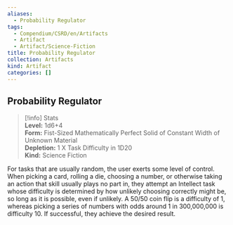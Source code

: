 ```yaml
---
aliases:
  - Probability Regulator
tags:
  - Compendium/CSRD/en/Artifacts
  - Artifact
  - Artifact/Science-Fiction
title: Probability Regulator
collection: Artifacts
kind: Artifact
categories: []
---
```

## Probability Regulator  
>[!info] Stats  
> **Level:** 1d6+4  
> **Form:** Fist-Sized Mathematically Perfect Solid of Constant Width of Unknown Material  
> **Depletion:** 1 X Task Difficulty in 1D20  
> **Kind:** Science Fiction
  
For tasks that are usually random, the user exerts some level of control. When picking a card, rolling a die, choosing a number, or otherwise taking an action that skill usually plays no part in, they attempt an Intellect task whose difficulty is determined by how unlikely choosing correctly might be, so long as it is possible, even if unlikely. A 50/50 coin flip is a difficulty of 1, whereas picking a series of numbers with odds around 1 in 300,000,000 is difficulty 10. If successful, they achieve the desired result.
